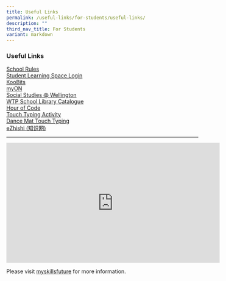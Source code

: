```yaml
---
title: Useful Links
permalink: /useful-links/for-students/useful-links/
description: ""
third_nav_title: For Students
variant: markdown
---
```

### Useful Links

[School Rules](/useful-links/general/school-rules) <br>
[Student Learning Space Login](https://vle.learning.moe.edu.sg/login) <br>
[KooBits](https://member.koobits.com/) <br>
[myON](https://www.myon.com.sg/) <br>
[Social Studies @ Wellington](https://sites.google.com/view/wtps-socialstudies/home) <br>
[WTP School Library Catalogue](http://wellingtonpri.spydus.com.sg/cgi-bin/spydus.exe/MSGTRN/OPAC/HOME) <br>
[Hour of Code](http://code.org/learn) <br>
[Touch Typing Activity](https://typetastic.com/keyboarding-kickstart/lesson.html?nr=1) <br>
[Dance Mat Touch Typing](https://tinyurl.com/wtps2024)&nbsp;<br>
[eZhishi  (知识网)](https://www.ezhishi.net/Contents/) <br>

---------------------------

<iframe width="560" height="315" src="https://www.youtube.com/embed/i9fpBx9xeGU?start=1" title="YouTube video player" frameborder="0" allow="accelerometer; autoplay; clipboard-write; encrypted-media; gyroscope; picture-in-picture" allowfullscreen=""></iframe>

Please visit&nbsp;[myskillsfuture](https://www.myskillsfuture.gov.sg/content/student/en/primary.html)&nbsp;for more information.